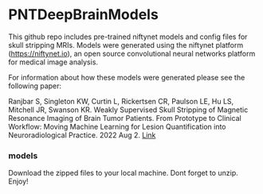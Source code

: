 # PNTDeepBrainModels

This github repo includes pre-trained niftynet models and config files for skull stripping MRIs. Models were generated using the niftynet platform (https://niftynet.io), an open source convolutional neural networks platform for medical image analysis.

For information about how these models were generated please see the following paper:

Ranjbar S, Singleton KW, Curtin L, Rickertsen CR, Paulson LE, Hu LS, Mitchell JR, Swanson KR. Weakly Supervised Skull Stripping of Magnetic Resonance Imaging of Brain Tumor Patients. From Prototype to Clinical Workflow: Moving Machine Learning for Lesion Quantification into Neuroradiological Practice. 2022 Aug 2. [Link](https://books.google.com/books?hl=en&lr=&id=UtJ-EAAAQBAJ&oi=fnd&pg=PA113&dq=Weakly+Supervised+Skull+Stripping+of+Magnetic+Resonance+Imaging+of+Brain+Tumor+Patients&ots=hU2BNUFe5V&sig=thj2f80jYcQeTYY_S0VXkL1C9KE#v=onepage&q=Weakly%20Supervised%20Skull%20Stripping%20of%20Magnetic%20Resonance%20Imaging%20of%20Brain%20Tumor%20Patients&f=false)

### models
Download the zipped files to your local machine. Dont forget to unzip. Enjoy!


